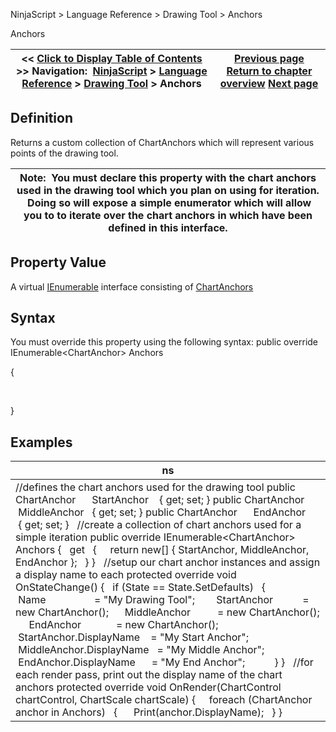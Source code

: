 ﻿
NinjaScript \> Language Reference \> Drawing Tool \> Anchors

Anchors

| \<\< [Click to Display Table of Contents](anchors.md) \>\> **Navigation:**     [NinjaScript](ninjascript.md) \> [Language Reference](language_reference_wip.md) \> [Drawing Tool](drawing_tools.md) \> Anchors | [Previous page](addpastedoffset.md) [Return to chapter overview](drawing_tools.md) [Next page](attachedto.md) |
| --- | --- |
## Definition
Returns a custom collection of ChartAnchors which will represent various points of the drawing tool.  
 

| Note:  You must declare this property with the chart anchors used in the drawing tool which you plan on using for iteration.  Doing so will expose a simple enumerator which will allow you to to iterate over the chart anchors in which have been defined in this interface. |
| --- |

## Property Value
A virtual [IEnumerable](https://msdn.microsoft.com/en-us/library/9eekhta0%28v=vs.110%29.aspx) interface consisting of [ChartAnchors](chartanchor.md)
 
## Syntax
You must override this property using the following syntax:
public override IEnumerable\<ChartAnchor\> Anchors   

{   

     

}
## 
## Examples

| ns |
| --- |
| //defines the chart anchors used for the drawing tool public ChartAnchor      StartAnchor    { get; set; } public ChartAnchor      MiddleAnchor   { get; set; } public ChartAnchor      EndAnchor      { get; set; }   //create a collection of chart anchors used for a simple iteration public override IEnumerable\<ChartAnchor\> Anchors  {     get     {       return new\[] { StartAnchor, MiddleAnchor, EndAnchor };     }  }   //setup our chart anchor instances and assign a display name to each protected override void OnStateChange() {    if (State \=\= State.SetDefaults)    {              Name                  \= "My Drawing Tool";         StartAnchor           \= new ChartAnchor();       MiddleAnchor          \= new ChartAnchor();       EndAnchor             \= new ChartAnchor();         StartAnchor.DisplayName    \= "My Start Anchor";       MiddleAnchor.DisplayName   \= "My Middle Anchor";       EndAnchor.DisplayName      \= "My End Anchor";              } }   //for each render pass, print out the display name of the chart anchors protected override void OnRender(ChartControl chartControl, ChartScale chartScale) {       foreach (ChartAnchor anchor in Anchors)    {       Print(anchor.DisplayName);    } } |
